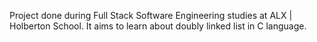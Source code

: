 Project done during Full Stack Software Engineering studies at ALX | Holberton School. It aims to learn about doubly linked list in C language.
